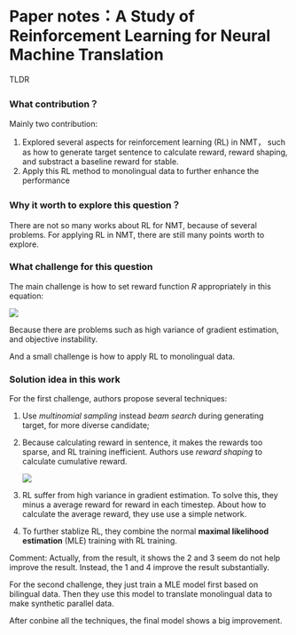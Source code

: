 # Paper notes：A Study of Reinforcement Learning for Neural Machine Translation

TLDR

### What contribution？

Mainly two contribution:

1. Explored several aspects for reinforcement learning (RL) in NMT， such as how to generate target sentence to calculate reward, reward shaping, and substract a baseline reward for stable.
2. Apply this RL method to monolingual data to further enhance the performance

### Why it worth to explore this question？

There are not so many works about RL for NMT, because of several problems. For applying RL in NMT, there are still many points worth to explore.

### What challenge for this question

The main challenge is how to set reward function *R* appropriately in this equation:

![](https://ws3.sinaimg.cn/large/006tNbRwgy1fv7kmjo88qj30pe04ydg9.jpg)

Because there are problems such as high variance of gradient estimation, and objective instability.

And a small challenge is how to apply RL to monolingual data.

### Solution idea in this work

For the first challenge, authors propose several techniques:

1. Use *multinomial sampling*  instead *beam search* during generating target, for more diverse candidate;

2. Because calculating reward in sentence, it makes the rewards too sparse, and RL training inefficient. Authors use *reward shaping* to calculate cumulative reward.

   ![](https://ws4.sinaimg.cn/large/006tNbRwgy1fv7kyln03ij30kq01wt8w.jpg)

3. RL suffer from high variance in gradient estimation. To solve this, they minus a average reward for reward in each timestep. About how to calculate the average reward, they use use a simple network.

4. To further stablize RL, they combine the normal **maximal likelihood estimation** (MLE) training with RL training.

Comment: Actually, from the result, it shows the 2 and 3 seem do not help improve the result. Instead, the 1 and 4 improve the result substantially.

For the second challenge, they just train a MLE model first based on bilingual data. Then they use this model to translate monolingual data to make synthetic parallel data.

After conbine all the techniques, the final model shows a big improvement.

